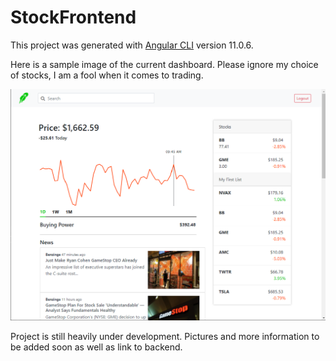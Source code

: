 # StockFrontend

This project was generated with [Angular CLI](https://github.com/angular/angular-cli) version 11.0.6.

Here is a sample image of the current dashboard. Please ignore my choice of stocks, I am a fool when it comes to trading.

![Image of Dashboard](https://github.com/AlecWilliams/robinhood-dashboard-frontend/blob/master/src/assets/images/dashboard_img.PNG)


Project is still heavily under development. Pictures and more information to be added soon as well as link to backend.

